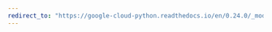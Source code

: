 ```yaml
---
redirect_to: "https://google-cloud-python.readthedocs.io/en/0.24.0/_modules/google/cloud/speech/result.html"
---
```

